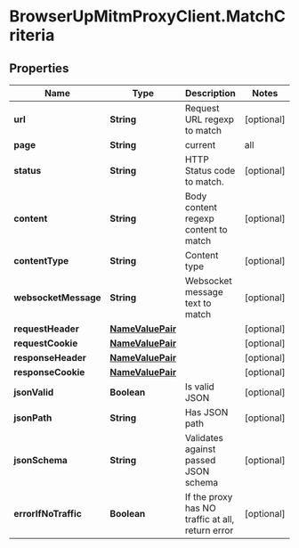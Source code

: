 # BrowserUpMitmProxyClient.MatchCriteria

## Properties

Name | Type | Description | Notes
------------ | ------------- | ------------- | -------------
**url** | **String** | Request URL regexp to match | [optional] 
**page** | **String** | current|all | [optional] 
**status** | **String** | HTTP Status code to match. | [optional] 
**content** | **String** | Body content regexp content to match | [optional] 
**contentType** | **String** | Content type | [optional] 
**websocketMessage** | **String** | Websocket message text to match | [optional] 
**requestHeader** | [**NameValuePair**](NameValuePair.md) |  | [optional] 
**requestCookie** | [**NameValuePair**](NameValuePair.md) |  | [optional] 
**responseHeader** | [**NameValuePair**](NameValuePair.md) |  | [optional] 
**responseCookie** | [**NameValuePair**](NameValuePair.md) |  | [optional] 
**jsonValid** | **Boolean** | Is valid JSON | [optional] 
**jsonPath** | **String** | Has JSON path | [optional] 
**jsonSchema** | **String** | Validates against passed JSON schema | [optional] 
**errorIfNoTraffic** | **Boolean** | If the proxy has NO traffic at all, return error | [optional] 


